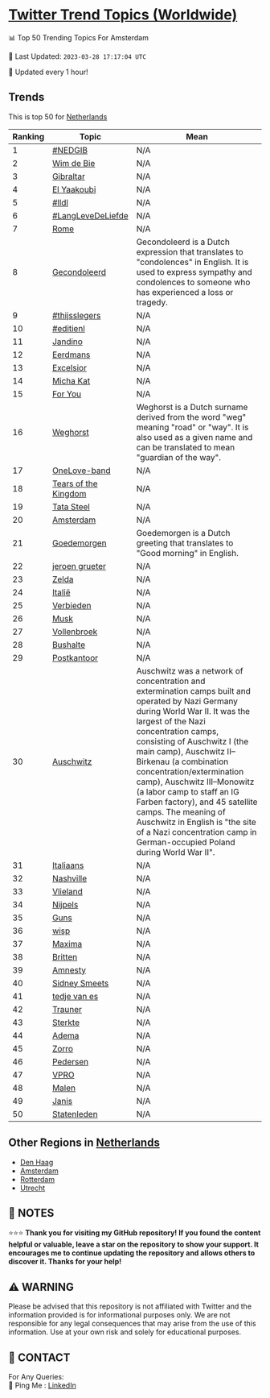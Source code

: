 [Twitter Trend Topics (Worldwide)](https://github.com/ErcinDedeoglu/Twitter-Trend-Topics)
==========


📊 Top 50 Trending Topics For Amsterdam

📆 Last Updated: `2023-03-28 17:17:04 UTC`

🔧 Updated every 1 hour!


## Trends

This is top 50 for [Netherlands](</Netherlands>)

| Ranking | Topic | Mean |
| ------- | ------------ | ------------ |
| 1 | [#NEDGIB](http://twitter.com/search?q=%23NEDGIB) | N/A |
| 2 | [Wim de Bie](http://twitter.com/search?q=Wim+de+Bie) | N/A |
| 3 | [Gibraltar](http://twitter.com/search?q=Gibraltar) | N/A |
| 4 | [El Yaakoubi](http://twitter.com/search?q=El+Yaakoubi) | N/A |
| 5 | [#lldl](http://twitter.com/search?q=%23lldl) | N/A |
| 6 | [#LangLeveDeLiefde](http://twitter.com/search?q=%23LangLeveDeLiefde) | N/A |
| 7 | [Rome](http://twitter.com/search?q=Rome) | N/A |
| 8 | [Gecondoleerd](http://twitter.com/search?q=Gecondoleerd) | Gecondoleerd is a Dutch expression that translates to "condolences" in English. It is used to express sympathy and condolences to someone who has experienced a loss or tragedy. |
| 9 | [#thijsslegers](http://twitter.com/search?q=%23thijsslegers) | N/A |
| 10 | [#editienl](http://twitter.com/search?q=%23editienl) | N/A |
| 11 | [Jandino](http://twitter.com/search?q=Jandino) | N/A |
| 12 | [Eerdmans](http://twitter.com/search?q=Eerdmans) | N/A |
| 13 | [Excelsior](http://twitter.com/search?q=Excelsior) | N/A |
| 14 | [Micha Kat](http://twitter.com/search?q=Micha+Kat) | N/A |
| 15 | [For You](http://twitter.com/search?q=For+You) | N/A |
| 16 | [Weghorst](http://twitter.com/search?q=Weghorst) | Weghorst is a Dutch surname derived from the word "weg" meaning "road" or "way". It is also used as a given name and can be translated to mean "guardian of the way". |
| 17 | [OneLove-band](http://twitter.com/search?q=OneLove-band) | N/A |
| 18 | [Tears of the Kingdom](http://twitter.com/search?q=Tears+of+the+Kingdom) | N/A |
| 19 | [Tata Steel](http://twitter.com/search?q=Tata+Steel) | N/A |
| 20 | [Amsterdam](http://twitter.com/search?q=Amsterdam) | N/A |
| 21 | [Goedemorgen](http://twitter.com/search?q=Goedemorgen) | Goedemorgen is a Dutch greeting that translates to "Good morning" in English. |
| 22 | [jeroen grueter](http://twitter.com/search?q=jeroen+grueter) | N/A |
| 23 | [Zelda](http://twitter.com/search?q=Zelda) | N/A |
| 24 | [Italië](http://twitter.com/search?q=Itali%c3%ab) | N/A |
| 25 | [Verbieden](http://twitter.com/search?q=Verbieden) | N/A |
| 26 | [Musk](http://twitter.com/search?q=Musk) | N/A |
| 27 | [Vollenbroek](http://twitter.com/search?q=Vollenbroek) | N/A |
| 28 | [Bushalte](http://twitter.com/search?q=Bushalte) | N/A |
| 29 | [Postkantoor](http://twitter.com/search?q=Postkantoor) | N/A |
| 30 | [Auschwitz](http://twitter.com/search?q=Auschwitz) | Auschwitz was a network of concentration and extermination camps built and operated by Nazi Germany during World War II. It was the largest of the Nazi concentration camps, consisting of Auschwitz I (the main camp), Auschwitz II–Birkenau (a combination concentration/extermination camp), Auschwitz III–Monowitz (a labor camp to staff an IG Farben factory), and 45 satellite camps. The meaning of Auschwitz in English is "the site of a Nazi concentration camp in German-occupied Poland during World War II". |
| 31 | [Italiaans](http://twitter.com/search?q=Italiaans) | N/A |
| 32 | [Nashville](http://twitter.com/search?q=Nashville) | N/A |
| 33 | [Vlieland](http://twitter.com/search?q=Vlieland) | N/A |
| 34 | [Nijpels](http://twitter.com/search?q=Nijpels) | N/A |
| 35 | [Guns](http://twitter.com/search?q=Guns) | N/A |
| 36 | [wisp](http://twitter.com/search?q=wisp) | N/A |
| 37 | [Maxima](http://twitter.com/search?q=Maxima) | N/A |
| 38 | [Britten](http://twitter.com/search?q=Britten) | N/A |
| 39 | [Amnesty](http://twitter.com/search?q=Amnesty) | N/A |
| 40 | [Sidney Smeets](http://twitter.com/search?q=Sidney+Smeets) | N/A |
| 41 | [tedje van es](http://twitter.com/search?q=tedje+van+es) | N/A |
| 42 | [Trauner](http://twitter.com/search?q=Trauner) | N/A |
| 43 | [Sterkte](http://twitter.com/search?q=Sterkte) | N/A |
| 44 | [Adema](http://twitter.com/search?q=Adema) | N/A |
| 45 | [Zorro](http://twitter.com/search?q=Zorro) | N/A |
| 46 | [Pedersen](http://twitter.com/search?q=Pedersen) | N/A |
| 47 | [VPRO](http://twitter.com/search?q=VPRO) | N/A |
| 48 | [Malen](http://twitter.com/search?q=Malen) | N/A |
| 49 | [Janis](http://twitter.com/search?q=Janis) | N/A |
| 50 | [Statenleden](http://twitter.com/search?q=Statenleden) | N/A |



## Other Regions in [Netherlands](</Netherlands>)

* [Den Haag](</Netherlands/Den Haag.md>)
* [Amsterdam](</Netherlands/Amsterdam.md>)
* [Rotterdam](</Netherlands/Rotterdam.md>)
* [Utrecht](</Netherlands/Utrecht.md>)



## 📝 NOTES

⭐⭐⭐ **Thank you for visiting my GitHub repository! If you found the content helpful or valuable, leave a star on the repository to show your support. It encourages me to continue updating the repository and allows others to discover it. Thanks for your help!**


## ⚠️ WARNING

Please be advised that this repository is not affiliated with Twitter and the information provided is for informational purposes only. We are not responsible for any legal consequences that may arise from the use of this information. Use at your own risk and solely for educational purposes.


## 📨 CONTACT

 For Any Queries:  
            🏓 Ping Me : [LinkedIn](https://www.linkedin.com/in/ercindedeoglu/)
